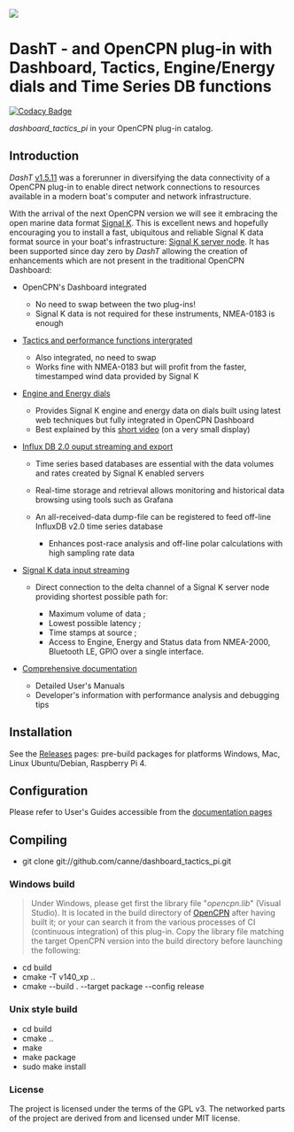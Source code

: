 <a href="docs/developers/README.md"><img src="docs/developers/img/message.svg" /></a><br />
# DashT - and OpenCPN plug-in with Dashboard, Tactics, Engine/Energy dials and Time Series DB functions

[![Codacy Badge](https://api.codacy.com/project/badge/Grade/23e5625c7b5a4aa4a3b3696b5a7795d2)](https://app.codacy.com/app/petri38-github/dashboard_tactics_pi?utm_source=github.com&utm_medium=referral&utm_content=canne/dashboard_tactics_pi&utm_campaign=Badge_Grade_Settings)

_dashboard_tactics_pi_ in your OpenCPN plug-in catalog.

## Introduction

_DashT_ [v1.5.11](https://github.com/canne/dashboard_tactics_pi/releases/tag/v1.5.11) was a forerunner in diversifying the data connectivity of a OpenCPN plug-in to enable direct network connections to resources available in a modern boat's computer and network infrastructure.

With the arrival of the next OpenCPN version we will see it embracing the open marine data format [Signal K](https://opencpn.org/wiki/dokuwiki/doku.php?id=opencpn:supplementary_software:signalk). This is excellent news and hopefully encouraging you to install a fast, ubiquitous and reliable Signal K data format source in your boat's infrastructure: [Signal K server node](https://github.com/SignalK/signalk-server-node). It has been supported since day zero by _DashT_ allowing the creation of enhancements which are not present in the traditional OpenCPN Dashboard:

* OpenCPN's Dashboard integrated

  * No need to swap between the two plug-ins!
  * Signal K data is not required for these instruments, NMEA-0183 is enough

* [Tactics and performance functions intergrated](docs/Tactics.md)

  * Also integrated, no need to swap
  * Works fine with NMEA-0183 but will profit from the faster, timestamped wind data provided by Signal K

* [Engine and Energy dials](https://canne.github.io/dashboard_tactics_pi/docs/webview/README.html)

  * Provides Signal K engine and energy data on dials built using latest web techniques but fully integrated in OpenCPN Dashboard
  * Best explained by this [short video](https://vimeo.com/391601955) (on a very small display)

* [Influx DB 2.0 ouput streaming and export](https://canne.github.io/dashboard_tactics_pi/docs/influxdb/InfluxDBStreamer.html)

  * Time series based databases are essential with the data volumes and rates created by Signal K enabled servers
  
  * Real-time storage and retrieval allows monitoring and historical data browsing using tools such as Grafana
  
  * An all-received-data dump-file can be registered to feed off-line InfluxDB v2.0 time series database
  
    * Enhances post-race analysis and off-line polar calculations with high sampling rate data

* [Signal K data input streaming](https://canne.github.io/dashboard_tactics_pi/docs/signalk/SignalKInputStreamerUsage.html)

  * Direct connection to the delta channel of a Signal K server node providing shortest possible path for:

    * Maximum volume of data ;
    * Lowest possible latency ;
    * Time stamps at source ;
    * Access to Engine, Energy and Status data from NMEA-2000, Bluetooth LE, GPIO over a single interface.

* [Comprehensive documentation](https://canne.github.io/#DashT%20-%20plug-in%20for%20OpenCPN)

  * Detailed User's Manuals
  * Developer's information with performance analysis and debugging tips

## Installation

See the [Releases](https://github.com/canne/dashboard_tactics_pi/releases) pages: pre-build packages for platforms Windows, Mac, Linux Ubuntu/Debian, Raspberry Pi 4.

## Configuration

Please refer to User's Guides accessible from the [documentation pages](https://canne.github.io/#DashT%20-%20plug-in%20for%20OpenCPN)

## Compiling

* git clone git://github.com/canne/dashboard_tactics_pi.git

### Windows build

>Under Windows, please get first the library file "_opencpn.lib_" (Visual Studio). It is located in the build directory of [OpenCPN](https://github.com/OpenCPN/OpenCPN) after having built it; or your can search it from the various processes of CI (continuous integration) of this plug-in. Copy the library file matching the target OpenCPN version into the build directory before launching the following:

* cd build
* cmake  -T v140_xp ..
* cmake --build . --target package --config release

### Unix style build

* cd build
* cmake ..
* make
* make package
* sudo make install

### License

The project is licensed under the terms of the GPL v3. The networked parts of the project are derived from and licensed under MIT license.
